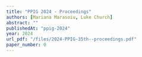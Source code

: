 ```yaml
---
title: "PPIG 2024 - Proceedings"
authors: [Mariana Marasoiu, Luke Church]
abstract: ""
publishedAt: "ppig-2024"
year: 2024
url_pdf: "/files/2024-PPIG-35th--proceedings.pdf"
paper_number: 0
---
```


